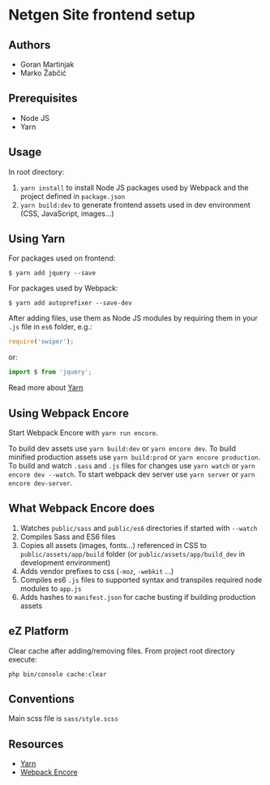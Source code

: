 Netgen Site frontend setup
==========================

Authors
-------

* Goran Martinjak
* Marko Žabčić

Prerequisites
-------------

* Node JS
* Yarn

Usage
-----

In root directory:

1. `yarn install` to install Node JS packages used by Webpack and the project defined in `package.json`
2. `yarn build:dev` to generate frontend assets used in dev environment (CSS, JavaScript, images...)


Using Yarn
----------

For packages used on frontend:

```shell
$ yarn add jquery --save
```

For packages used by Webpack:

```shell
$ yarn add autoprefixer --save-dev
```

After adding files, use them as Node JS modules by requiring them in your
`.js` file in `es6` folder, e.g.:

```javascript
require('swiper');
```

or:

```javascript
import $ from 'jquery';
```

Read more about [Yarn](https://yarnpkg.com)

Using Webpack Encore
--------------------

Start Webpack Encore with `yarn run encore`.

To build dev assets use `yarn build:dev` or `yarn encore dev`.
To build minified production assets use `yarn build:prod` or `yarn encore production`.
To build and watch `.sass` and `.js` files for changes use `yarn watch` or `yarn encore dev --watch`.
To start webpack dev server use `yarn server` or `yarn encore dev-server`.

What Webpack Encore does
------------------------

1. Watches `public/sass` and `public/es6` directories if started with `--watch`
2. Compiles Sass and ES6 files
3. Copies all assets (images, fonts...) referenced in CSS to `public/assets/app/build` folder (or `public/assets/app/build_dev` in development environment)
4. Adds vendor prefixes to css (`-moz`, `-webkit` ...)
5. Compiles es6 `.js` files to supported syntax and transpiles required node modules to `app.js`
6. Adds hashes to `manifest.json` for cache busting if building production assets

eZ Platform
-----------

Clear cache after adding/removing files. From project root directory execute:

```
php bin/console cache:clear
```

Conventions
-----------

Main scss file is `sass/style.scss`

Resources
---------

* [Yarn](https://yarnpkg.com)
* [Webpack Encore](http://symfony.com/doc/current/frontend.html)
